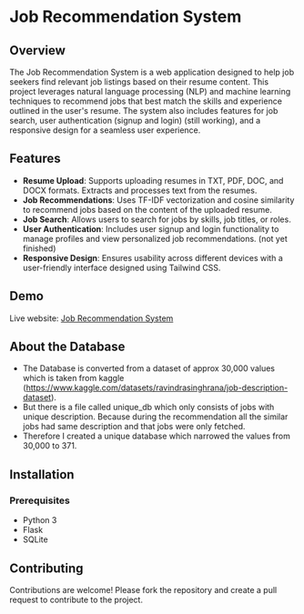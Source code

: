 # Job Recommendation System

## Overview

The Job Recommendation System is a web application designed to help job seekers find relevant job listings based on their resume content. This project leverages natural language processing (NLP) and machine learning techniques to recommend jobs that best match the skills and experience outlined in the user's resume. The system also includes features for job search, user authentication (signup and login) (still working), and a responsive design for a seamless user experience.

## Features

- **Resume Upload**: Supports uploading resumes in TXT, PDF, DOC, and DOCX formats. Extracts and processes text from the resumes.
- **Job Recommendations**: Uses TF-IDF vectorization and cosine similarity to recommend jobs based on the content of the uploaded resume.
- **Job Search**: Allows users to search for jobs by skills, job titles, or roles.
- **User Authentication**: Includes user signup and login functionality to manage profiles and view personalized job recommendations. (not yet finished)
- **Responsive Design**: Ensures usability across different devices with a user-friendly interface designed using Tailwind CSS.

## Demo

Live website: [Job Recommendation System](https://sajidkassari.pythonanywhere.com/)


## About the Database
- The Database is converted from a dataset of approx 30,000 values which is taken from kaggle (https://www.kaggle.com/datasets/ravindrasinghrana/job-description-dataset).
- But there is a file called unique_db which only consists of jobs with unique description. Because during the recommendation all the similar jobs had same description and that jobs were only fetched.
- Therefore I created a unique database which narrowed the values from 30,000 to 371.

## Installation

### Prerequisites

- Python 3
- Flask
- SQLite

## Contributing

Contributions are welcome! Please fork the repository and create a pull request to contribute to the project.

